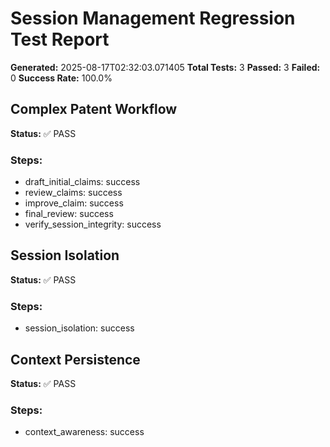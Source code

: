 # Session Management Regression Test Report

**Generated:** 2025-08-17T02:32:03.071405
**Total Tests:** 3
**Passed:** 3
**Failed:** 0
**Success Rate:** 100.0%

## Complex Patent Workflow

**Status:** ✅ PASS

### Steps:
- draft_initial_claims: success
- review_claims: success
- improve_claim: success
- final_review: success
- verify_session_integrity: success

## Session Isolation

**Status:** ✅ PASS

### Steps:
- session_isolation: success

## Context Persistence

**Status:** ✅ PASS

### Steps:
- context_awareness: success

